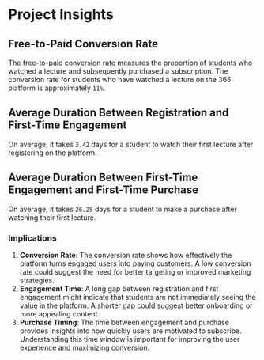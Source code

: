 # Project Insights

## Free-to-Paid Conversion Rate

The free-to-paid conversion rate measures the proportion of students who watched a lecture and subsequently purchased a subscription. The conversion rate for students who have watched a lecture on the 365 platform is approximately `11%`.

## Average Duration Between Registration and First-Time Engagement

On average, it takes `3.42` days for a student to watch their first lecture after registering on the platform.

## Average Duration Between First-Time Engagement and First-Time Purchase

On average, it takes `26.25` days for a student to make a purchase after watching their first lecture.

### Implications

1. **Conversion Rate**: The conversion rate shows how effectively the platform turns engaged users into paying customers. A low conversion rate could suggest the need for better targeting or improved marketing strategies.
2. **Engagement Time**: A long gap between registration and first engagement might indicate that students are not immediately seeing the value in the platform. A shorter gap could suggest better onboarding or more appealing content.
3. **Purchase Timing**: The time between engagement and purchase provides insights into how quickly users are motivated to subscribe. Understanding this time window is important for improving the user experience and maximizing conversion.

